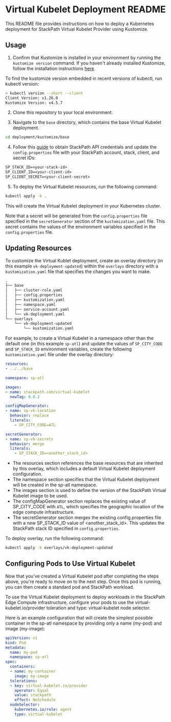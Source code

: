 # Virtual Kubelet Deployment README

This README file provides instructions on how to deploy a Kubernetes deployment for StackPath Virtual Kubelet Provider using Kustomize.

## Usage

1. Confirm that Kustomize is installed in your environment by running the `kustomize version` command. If you haven't already installed Kustomize, follow the installation instructions [here](https://kubectl.docs.kubernetes.io/installation/kustomize/).

To find the kustomize version embedded in recent versions of kubectl, run kubectl version:

```bash
> kubectl version --short --client
Client Version: v1.26.0
Kustomize Version: v4.5.7
```

2. Clone this repository to your local environment.

3. Navigate to the `base` directory, which contains the base Virtual Kubelet deployment.

```bash
cd deployment/kustomize/base
```

4. Follow this [guide](https://stackpath.dev/docs/stackpath-api-quick-start#api-credentials) to obtain StackPath API credentials and update the `config.properties` file with your StackPath account, stack, client, and secret IDs:

```txt
SP_STACK_ID=<your-stack-id>
SP_CLIENT_ID=<your-client-id>
SP_CLIENT_SECRET=<your-client-secret>
```

5. To deploy the Virtual Kubelet resources, run the following command:

```bash
kubectl apply -k .
```

This will create the Virtual Kubelet deployment in your Kubernetes cluster.

Note that a secret will be generated from the `config.properties` file specified in the `secretGenerator` section of the `kustomization.yaml` file. This secret contains the values of the environment variables specified in the `config.properties` file.

## Updating Resources

To customize the Virtual Kublet deployment, create an overlay directory (in this example `vk-deployment-updated`) within the `overlays` directory with a `kustomization.yaml` file that specifies the changes you want to make.

```txt
.
├── base
│   ├── cluster-role.yaml
│   ├── config.properties
│   ├── kustomization.yaml
│   ├── namespace.yaml
│   ├── service-account.yaml
│   └── vk-deployment.yaml
└── overlays
    └── vk-deployment-updated
        └── kustomization.yaml
```

For example, to create a Virtual Kubelet in a namespace other than the default one (in this example `sp-atl`) and update the values of `SP_CITY_CODE` and `SP_STACK_ID` environment variables, create the following `kustomization.yaml` file under the overlay directory:

```yaml
resources:
- ../../base

namespace: sp-atl

images:
- name: stackpath.com/virtual-kubelet
  newTag: 0.0.2

configMapGenerator:
- name: sp-vk-location
  behavior: replace
  literals:
    - SP_CITY_CODE=ATL

secretGenerator:
- name: sp-vk-secrets
  behavior: merge
  literals:
    - SP_STACK_ID=<another_stack_id>
```

- The resources section references the base resources that are inherited by this overlay, which includes a default Virtual Kubelet deployment configuration.
- The namespace section specifies that the Virtual Kubelet deployment will be created in the sp-atl namespace.
- The images section is used to define the version of the StackPath Virtual Kubelet image to be used.
- The configMapGenerator section replaces the existing value of SP_CITY_CODE with `ATL`, which specifies the geographic location of the edge compute infrastructure.
- The secretGenerator section merges the existing config.properties file with a new SP_STACK_ID value of <another_stack_id>. This updates the StackPath stack ID specified in `config.properties`.

To deploy overlay, run the following command:

```bash
kubectl apply -k overlays/vk-deployment-updated
```

## Configuring Pods to Use Virtual Kubelet

Now that you've created a Virtual Kubelet pod after completing the steps above, you're ready to move on to the next step. Once this pod is running, you can then create a standard pod and StackPath workload.

To use the Virtual Kubelet deployment to deploy workloads in the StackPath Edge Compute infrastructure, configure your pods to use the virtual-kubelet.io/provider toleration and type: virtual-kubelet node selector.

Here is an example configuration that will create the simplest possible container in the sp-atl namespace by providing only a name (my-pod) and image (my-image):

```yaml
apiVersion: v1
kind: Pod
metadata:
  name: my-pod
  namespace: sp-atl
spec:
  containers:
  - name: my-container
    image: my-image
  tolerations:
  - key: virtual-kubelet.io/provider
    operator: Equal
    value: stackpath
    effect: NoSchedule
  nodeSelector: 
    kubernetes.io/role: agent
    type: virtual-kubelet
```
